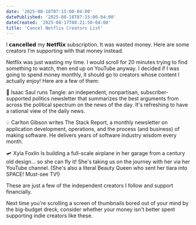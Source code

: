 ```yaml
---
date: '2025-08-18T07:15:00-04:00'
datePublished: '2025-08-18T07:15:00-04:00'
dateCreated: '2025-08-17T08:21:50-04:00'
title: 'Cancel Netflix Creators List'
---
```

I 𝗰𝗮𝗻𝗰𝗲𝗹𝗹𝗲𝗱 my 𝗡𝗲𝘁𝗳𝗹𝗶𝘅 subscription. It was wasted money. Here are some creators I'm supporting with that money instead.


Netflix was just wasting my time. I would scroll for 20 minutes trying to find something to watch, then end up on YouTube anyway. I decided if I was going to spend money monthly, it should go to creators whose content I actually enjoy! Here are a few of them:


📰 Isaac Saul runs Tangle: an independent, nonpartisan, subscriber-supported politics newsletter that summarizes the best arguments from across the political spectrum on the news of the day. It's refreshing to have a rational view of the daily news.


💡 Carlton Gibson writes The Stack Report, a monthly newsletter on application development, operations, and the process (and business) of making software. He delivers years of software industry wisdom every month.


🛩️ Xyla Foxlin Is building a full-scale airplane in her garage from a century old design... so she can fly it! She's taking us on the journey with her via her YouTube channel. (She's also a literal Beauty Queen who sent her tiara into SPACE! Must-see TV!)


These are just a few of the independent creators I follow and support financially.


Next time you're scrolling a screen of thumbnails bored out of your mind by the big-budget dreck, consider whether your money isn't better spent supporting indie creators like these.
